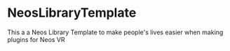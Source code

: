 # NeosLibraryTemplate
This a a Neos Library Template to make people's lives easier when making plugins for Neos VR
